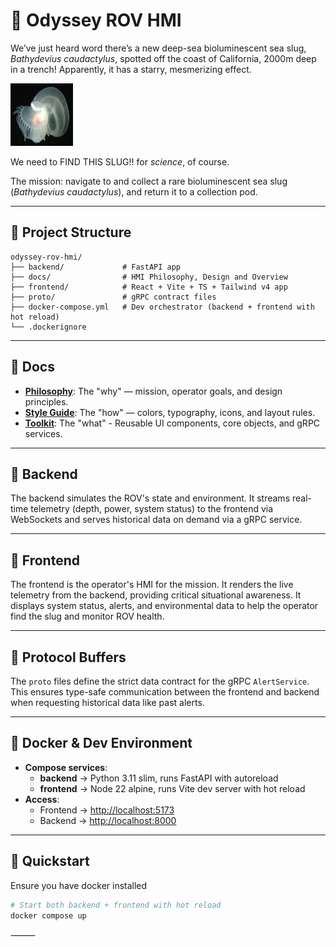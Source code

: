 # 🌊 Odyssey ROV HMI

We’ve just heard word there’s a new deep-sea bioluminescent sea slug, *Bathydevius caudactylus*, spotted off the coast of California, 2000m deep in a trench!
Apparently, it has a starry, mesmerizing effect.

<img src="docs/assets/slug.png" alt="Bathydevius caudactylus" width="100" height="100" />

We need to FIND THIS SLUG!! for *science*, of course.

The mission: navigate to and collect a rare bioluminescent sea slug (*Bathydevius caudactylus*), and return it to a collection pod.  

---

## 📂 Project Structure
```
odyssey-rov-hmi/
├── backend/             # FastAPI app
├── docs/                # HMI Philosophy, Design and Overview
├── frontend/            # React + Vite + TS + Tailwind v4 app
├── proto/               # gRPC contract files
├── docker-compose.yml   # Dev orchestrator (backend + frontend with hot reload)
└── .dockerignore
```
---

## 🔑 Docs

- **[Philosophy](docs/philosophy.md)**: The "why" — mission, operator goals, and design principles.
- **[Style Guide](docs/style-guide.md)**: The "how" — colors, typography, icons, and layout rules.
- **[Toolkit](docs/toolkit.md)**: The "what" - Reusable UI components, core objects, and gRPC services.

---

## 🔑 Backend

The backend simulates the ROV's state and environment. It streams real-time telemetry (depth, power, system status) to the frontend via WebSockets and serves historical data on demand via a gRPC service.

---

## 🔑 Frontend

The frontend is the operator's HMI for the mission. It renders the live telemetry from the backend, providing critical situational awareness. It displays system status, alerts, and environmental data to help the operator find the slug and monitor ROV health.

---

## 🔑 Protocol Buffers

The `proto` files define the strict data contract for the gRPC `AlertService`. This ensures type-safe communication between the frontend and backend when requesting historical data like past alerts.

---

## 🔑 Docker & Dev Environment

- **Compose services**:  
  - **backend** → Python 3.11 slim, runs FastAPI with autoreload  
  - **frontend** → Node 22 alpine, runs Vite dev server with hot reload  
- **Access**:  
  - Frontend → [http://localhost:5173](http://localhost:5173)  
  - Backend → [http://localhost:8000](http://localhost:8000)  

---

## 🚀 Quickstart
Ensure you have docker installed

```bash
# Start both backend + frontend with hot reload
docker compose up

```
⸻
````
